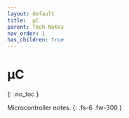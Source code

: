 ```yaml
---
layout: default
title: 	μC
parent: Tech Notes
nav_order: 1
has_children: true
---
```


# μC
{: .no_toc }

Microcontroller notes.
{: .fs-6 .fw-300 }
